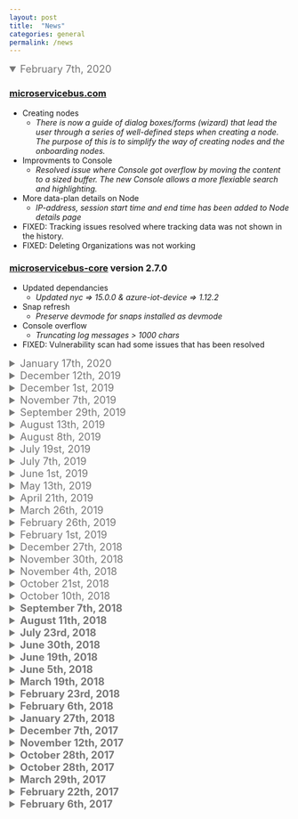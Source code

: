 ```yaml
---
layout: post
title:  "News"
categories: general
permalink: /news
---
```

<style>
summary{
    font-size: 1.3em;
        color: #777;
}
</style>

<details open><summary markdown="span">February 7th, 2020</summary> 

### [microservicebus.com](https://microservicebus.com)
* Creating nodes
    *  *There is now a guide of dialog boxes/forms (wizard) that lead the user through a series of well-defined steps when creating a node. The purpose of this is to simplify the way of creating nodes and the onboarding nodes.* 
* Improvments to Console
    * *Resolved issue where Console got overflow by moving the content to a sized buffer. The new Console allows a more flexiable search and highlighting.*
* More data-plan details on Node
    * *IP-address, session start time and end time has been added to Node details page*
* FIXED: Tracking issues resolved where tracking data was not shown in the history.
* FIXED: Deleting Organizations was not working

### [microservicebus-core](https://github.com/axians/microservicebus-core) version 2.7.0
* Updated dependancies
    * *Updated nyc => 15.0.0 & azure-iot-device => 1.12.2*
* Snap refresh
    * *Preserve devmode for snaps installed as devmode*
* Console overflow
    * *Truncating log messages > 1000 chars*
* FIXED: Vulnerability scan had some issues that has been resolved
</details>

<details><summary markdown="span">January 17th, 2020</summary> 

### [microservicebus.com](https://microservicebus.com)
* Show snap list in vulnerabilities view
    * *The Vulnerabilities page is now showing an aggregated view of all Snaps used, along with information about latest versions*
* Improved visualization of tags
    * *Tags on Nodes are now shown as "tags" rather than a comma separated list.*
* Organizations are created as CI's in ServiceNow
    * *For the purpose of aggregated incidens (such as "One or more nodes has outdated Snaps...", Organizations are now registered as CI's in ServiceNow.*
* Added new System error codes:
    * *90006 - Organization has npm vulnerabliteies*
    * *90007 - Organization has Snaps to be updated*
    * *90010 - Failed login*
    * *90011 - Invalid user login*
    * *90020 - Data plan limit approaching*   
    * *90021 - Data plan reached*      

### [microservicebus-core](https://github.com/axians/microservicebus-core) version 2.6.0
* Improved support for cloud to device messaging
* Improved handling of octet-stream 
* Daily reporting of installed Snaps
</details>

<details ><summary markdown="span">December 12th, 2019</summary> 

### [microservicebus.com](https://microservicebus.com)
* Service usage
    * *You can now find out wich Flows are using a service directly from the Service/Script page*
* Flow usage
    * *Ever wanted to know which FLows are used by a Node. You can now find out using the Action button on the Nodes page.*

</details>

<details ><summary markdown="span">December 1st, 2019</summary> 

### [microservicebus.com](https://microservicebus.com)
* Improved Node vulnerabilities view
* Improved ServiceNow integration
    * *Better syncronization with CI's*
* Performance update
    * *Performance imrovements done to Node, Flow and MAnagement page*



### [microservicebus-core](https://github.com/axians/microservicebus-core) version 2.4.0
* Improved support for Node vulnerabilities
    * *Nodes now provide informatoin about snaps*
* Updated Azure IoT SDK
    * *azure-iot-device => 1.12.0*
    * *azure-iot-device-mqtt => 1.11.0*
    * *azure-iot-device-amqp => 1.11.0*
* Avoiding loading dependancy files multiple time
    * *Depenancy files will now only get downloaded once although referenced from many  services.*

* Better support for cloud messaging
* Added support for octet stream
* Added support for rauc and azure iot-edge
* Improved integration with snap

### [microservicebus-yocto](https://github.com/axians/microservicebus-yocto) 
* Added support for Azure IoT Edge

</details>

<details ><summary markdown="span">November 7th, 2019</summary> 

### [microservicebus.com](https://microservicebus.com)
* Un-suck IoT campaign
    * *https://microservicebus.com/iotsucks and home page carousel.*
* Added suport for Azure IoT Edge. 
    * *IoT Edge nodes are based on docker and can run cloud modules such as machine learning side-by-side with the microServiceBus node. By moving certain workloads to the edge of the network, your devices spend less time communicating with the cloud, react more quickly to local changes and operate reliably even in extended offline periods.*
* Claim Node
    * *Nodes started without parameters can now be claimed in portal*
* microServiceBus.API 
    * *Restart Node by id*
* Updated price calculator
    * *https://microservicebus.com/pricecalculator*
* Minor UI updates
    * *Some minor graphical updates and fixes has been applied on the Node page.*

* FIXED: Bug with invites not deleted 
* FIXED: Pricecalculator 24/7 prices fixed 
* FIXED: Tag are not saved when cloning stage flow

### [microservicebus-core](https://github.com/axians/microservicebus-core) version 2.4.0
* Added suport for Azure IoT Edge. 
    * *IoT Edge nodes are based on docker and can run cloud modules such as machine learning side-by-side with the microServiceBus node. By moving certain workloads to the edge of the network, your devices spend less time communicating with the cloud, react more quickly to local changes and operate reliably even in extended offline periods.*
* Disable debug after 30 minutes.
    * *Debug console will automaticly be disabled after 30 min.*

* FIXED: Fixed History (TTLCollection)

### [microservicebus-node](https://github.com/axians/microservicebus-node) version 2.0.10
* Updated node.js version
    * *Node.js version 12.11*
* Updated snap version to 2.0.10
    * *Logic for logging in with IMEI is moved to mSB-core*

### [meta-microservicebus-raspberrypi (Yocto)](https://github.com/axians/microservicebus-yocto) version 1.2.0
* Update bundle version as msb-node version now is 2.0.8
* Minor fixes

</details>

<details><summary markdown="span">September 29th, 2019</summary> 

### [microservicebus.com](https://microservicebus.com)

* Added suport for signing in Nodes anonymous. 
    * *Signing in Nodes anonymous, and later claiming the Node in the portal provides an easy provitioning process. visit [microServiceBus.docs](/provitioning-of-nodes) for more information*
* Integration with Fiware
    * *microServiceBus.com can now be integrated with Fiware Orion Context Broker to store and update entities from meters and sensors in the field. For more information about Fiware, visit https://www.fiware.org* 
* microServiceBus.API 
    * *More Flow API's for browsing Flows and Services*
* Move Nodes to other Organizations
    * *This feature no longer require the node to be online*
* Minor UI updates
    * *Some minor graphical updates and fixes has been applied on the Node page.*


### [microservicebus-core](https://github.com/axians/microservicebus-core) version 2.2.0
* Added suport for signing in Nodes anonymous. 
    * *Signing in Nodes anonymous, and later claiming the Node in the portal provides an easy provitioning process.*

* FIXED: dependencies marked with vulnerabilities 
* FIXED: Vulnerabilities scan for Snap Nodes

### [microservicebus-node](https://github.com/axians/microservicebus-node) version 2.0.10
* Updated node.js version
    * *Node.js version 12.11*
* Updated snap version to 2.0.10
    * *Logic for logging in with IMEI is moved to mSB-core*

### [meta-microservicebus-raspberrypi (Yocto)](https://github.com/axians/microservicebus-yocto) version 1.2.0
* Update bundle version as msb-node version now is 2.0.8
* Minor fixes

</details>

<details ><summary markdown="span">August 13th, 2019</summary> 

### [microservicebus.com](https://microservicebus.com)

* Updated Audit log
    * *Added Node description and fixed audit logs for snap*

* FIXED: Log file list
    * *List of log files at the Nodes page is now sorted correctly*


### [microservicebus-core](https://github.com/axians/microservicebus-core) version 2.1.0
* Add aggregated exception interval
    * Users can now set how often exceptions of same type get sent to tracking
* Added refreshSnap
    * *Refresh Snap is called from the portal or API*
* FIXED: dependencies marked with vulnerabilities 
* FIXED: Vulnerabilities scan for Snap Nodes

</details>

<details><summary markdown="span">August 8th, 2019</summary> 

### [microservicebus.com](https://microservicebus.com)

* Manage Incident policies
    * *Incident policies is part of Device Management and allow you to take actions on exceptions and alerts, such as when Nodes comes of line or custom alerts. For more info visit [docs.microservicebus.com](https://docsmicroservicebus.com/working-with-incident-policies)*
* 'SLA' (Service Level Agreement) information and 'Cost Center' now available at '/api/organizations' API.
    * *For more info visit [Swagger docs](https://microservicebus.com/swagger)*
* Update Snaps
    * *Snaps (Ubuntu) can now be updated using the Manage device environment dialog. For more info visit [docs.microservicebus.com](https://docsmicroservicebus.com/managing-firmware-and-device)*
* Run scripts
    * *Patch scripts can be remotely executed on Nodes using the Manage device environment dialog. For more info visit [docs.microservicebus.com](https://docsmicroservicebus.com/managing-firmware-and-device)*

</details>

<details><summary markdown="span">July 19st, 2019</summary> 

### [microservicebus.com](https://microservicebus.com)

* Manage firmware
    * *Firmware can now be managed through a special dialog on the Nodes page.*
* Mark partition
    * *You are now able to mark which partition to be active*

### [microservicebus-core](https://github.com/axians/microservicebus-core) version 2.0.90
* Updated Azure device SDK
    * *Updated azure-iot-sdk-node => 1.10.0*
* Update yocto firmware image
    * *Improved error handling*
* Enabled Mark partition
</details>

<details><summary markdown="span">July 7th, 2019</summary> 

### [microservicebus.com](https://microservicebus.com)

* Vulnerabilities viewer
    * *Vulnerabilities from all nodes are presented in one view, grouped by severity*
* Added CostCenter and SLA
    * *CostCenter and SLA has been added to Organization and Nodes*
* Usage API
    * *Added /api/organizations/usage to give insight to billing.*
* Price calculator
    * *To provide a better cost estimate including portal, device management and sim-cards*
* FIXED: Avoid sending empty grants grants to mSB-dam 
* FIXED: Japser provisioning
* FIXED: Github integration 
 
### [microservicebus-core](https://github.com/axians/microservicebus-core) version 2.0.80
* Updated snapcraft version
    * *Added tpm plug*
* Updated dependancies
* FIXED: vulnerabilities for Security Alerts on tar package

### [microservicebus-node](https://github.com/axians/microservicebus-node) version 2.0.7
* Vulnerabilities Scan
    * *A Vulnerability scan is performed daily and submitted to the portal*
* FIXED: Changes to Node policies should be applied immediately 
* Minor bug fixes
</details>

<details ><summary markdown="span">June 1st, 2019</summary> 

### [microservicebus.com](https://microservicebus.com)

* Clone Flow - handle target environment
    * *Optionally bind version of services*
* Add validation of HMAC signature in JasperNotification API.
    * *Incoming requests from Cisco Jasper are now validated using HMAC signature.*
* Preparation for support for new IoT Providers
    * *Plan is to support Oracle Cloud and FiWare*
* User documentation
    * *More updated user documentation on [docs.microservicebus.com](https://docs.microservicebus.com)*
 

### [microservicebus-core](https://github.com/axians/microservicebus-core) version 2.0.70
* Do retries when downloading service files
   * *To prevent failures while downloading scripts and services*
* Increased the retry interval when signing in using imei
    * *Preventing unnecessary restart of service*
* Updated AWS SDK => 2.2.1
* Azure IoT SDK stability improvements.
* FIXED: Unable to download new firmware due to full disk
   * *Clean firmware directory before downloading new image*
* FIXED: Unable to download syslogs
   * *Improved error handling for uploading syslogs + updated dbus interface*
* Support for compression
   * *Built-in support for compression of messages*
* Minor bug fixes
</details>

<details ><summary markdown="span">May 13th, 2019</summary> 

### [microservicebus.com](https://microservicebus.com)

* Integrate external ticketing system (ServiceNow)
   * *Users can now throw their own custom exceptions to ServiceNow*
* Updated all help links
   * *Linked all help pages to docs.microservicebus.com*
* Manage state from Node page
   * *Users can now set Nodes in Normal-, Maintenance- and Test mode *
* Only accept accepted pull requests
   * *When using git integration, PR's are only completed when accepted*
* Updated microServiceBus.API
   * *Update API to include FindById (ICCID, IMEI or hostname)*
* Improved error handling in Node Sign-in
   * *Making it easier to find issues related to Sign-in*
* Use Shared Secret to validate inbound calls from Jasper
   * *Shared secrets can now be used to validate inbound calls from Cisco Jasper*
* Clone Flow itinerary
   * *Users are now able to clone Flows while mapping Node names and tags*
* Download Syslog from portal
    * Users can now download syslogs from the Nodes page

</details>

<details><summary markdown="span">April 21th, 2019</summary> 

### [microservicebus.com](https://microservicebus.com)

* Maintenance and Test mode on *Nodes*
   * *Nodes can now be set in Maintenance to prevent alarms*
* Simplified authentication for Site Verification
   * *Nodes now has to be set to TEST MODE before accepting tests to run*
* Toggle Comment and file name in script window
   * *Mark text in script editor and toggle commenting the text using CTRL+/*
* Only accept accepted pull requests
   * *When using git integration, PR's are only completed when accepted*
* Stay on scripts page when switching organization
   * *Same behavior as for Nodes and Flows*
* Improved error handling in Node Sign-in
   * *Making it easier to find issues related to Sign-in*
* Use Shared Secret to validate inbound calls from Jasper
   * *Shared secrets can now be used to validate inbound calls from Cisco Jasper*
* Added QR code to test scripts
   * *Upon saving a Test Script, a QR code is presented for easier exposing the test*


### [microservicebus-core](https://github.com/axians/microservicebus-node) version 2.0.50
* Maintenance and Test mode on *Nodes*
   * *Nodes can now be set in Maintenance to prevent alarms*
* Added dbus IsActive endpoint
   * *Enabling external applications and services to check on status for mSB-core*
* More portal notifications
   * *Nodes are now notifying on firmware updates*
* Support for compression
   * *Built-in support for compression of messages*
* Minor bug fixes

</details>

<details><summary markdown="span">March 26th, 2019</summary> 

### [microservicebus.com](https://microservicebus.com)

* Improved tracking and monitoring
   * *Better and faster tracking and integration with ServiceNow*
* Manage Incident Policies allowing organizations to add custom incidents
   * *Users are now able to set up custom incidents which will be escalated to ServiceNow*
* Site verification app
   * *The site verification app can be used to run custom unit tests on Nodes at runtime*
* Added QR code to test scripts
   * *QR-code for faster access to the site verification app*
* Download and view syslogs from portal
   * *Users are now able to initiate, download and view syslogs from Nodes*
* Trigger firmware update from action menu
   * *Before this release, firmware updates could only be initiated from the API*
* Delete firmware image
   * *Users can now remove firmware images from the Node page*
* “Remove me” from organization and email tooltip of users
   * *Users can now remove themselfs from organizations*


### [microservicebus-core](https://github.com/axians/microservicebus-node) version 2.0.27
* Update Yocto firmware works with version and platform
   * *This prevents images to be downloaded installed if the device is already using the latest version*
* Site verification scripts
   * *Allowing the execution of unit tests to be executed on the Node. These scripts can be used to verify installation setup.*
* Updated Azure device SDK to 1.9.4
   * *Nodes are now being notified on disconnect*
* Support for compression
   * *Built-in support for compression of messages*
* Minor bug fixes

</details>

<details>
<summary markdown="span">February 26th, 2019</summary>

### [microServiceBus.com](https://microservicebus.com)
* Serverside performance improvements
   * *Mainly focusing on Node sign in*
* On-site test scripts
   * *Providing capabilities to let site technitians running unit test on-site to verify installation*

### [microservicebus-core](https://github.com/axians/microservicebus-node) version 2.0.14
* Enable remote unit testing
   * *To support On-site test scripts (see microServiceBus.com)
* Improved support for Yocto
   * *Extract platform and version from Yocto bundle*
* Updated Azure SDK => 1.9.3

### [microservicebus-dam](https://github.com/axians/microservicebus-dam) version 2.0.1
* Extended to support Yocto
   * *Corrected bug where DAM only worked in snap env*.


</details>




<details>
<summary markdown="span">February 1st, 2019
</summary>


### [microServiceBus.com](https://microservicebus.com)
* UI performance improvements
   * *Improvments of how scripts and styles are loaded*
* Managing ssh user account and keys
  * *Improve UX*
* Visualization of environment status
   * *Improved visualization of environment with all networks and serialport*
* Show device state (Azure- & AWS IoT hub) on Node property
   * *Users can now view and edit device twin/shadow directly in the portal*
* Updating code snippet colleciton to include new features
   * *Added snippets for **GetCurrentState**, **GetLocalTime** and **GetInstanceOf***
* FIXED: Closing flow window by clicking on the upper right corner botton doesn't work

### [microservicebus-core](https://github.com/axians/microservicebus-node) version 2.0.1
* TTLCollection available from services
   * *TTLCollection to support adding unique items*
* Add all networks and serialports to requested Environment
   * *see microServiceBus.com*
 

</details>
   
   



<details>
<summary markdown="span">December 27th, 2018
</summary>

### [microServiceBus.com](https://microservicebus.com)
* Lock microservicebus-core version on Organization
* Lock microservicebus-core version on Node
* Lock script/service version in Flow
* CTRL+S/Cmd-S short key for saving scripts
* Updated support for binary messages
* AZUREDEBUG option
* Save last latest command using CTRL+R
* Added functionality to move node between organizations
* API to apply Node template to existing nodes
* Send invites to multiple people
* Azure SDK 1.8
* TTLCollection built in to microservice.js
* FIXED: Resize “View source” window
* FIXED: Remove services from flow

### [microservicebus-node](https://github.com/axians/microservicebus-node) version 2.0.0
* Lock microservicebus-core version 

### [microservicebus-core](https://github.com/axians/microservicebus-core) version 2.0.1
* microservicebus-core is now running the latest version of Azure Device SDK, fixing issues where messages did not get delivered properly
* Updated support for binary messages

### [microservicebus-dam](https://github.com/axians/microservicebus-dam) version 1.0.0
* Manage SSH keys in portal
* microservicebus-dam snap/daemon
* Grant access to Node

### [mSB-yocto](https://github.com/axians/microservicebus-yocto) version 1.0.0
* microservicebus-node Yocto layer
* Upload firmware
* Firmware updates using RAUC (bootloader interface)
* Trigger “Update firmware” from mSB.API


</details>



<details>
<summary markdown="span"> November 30th, 2018
</summary>

### [microServiceBus.com](https://microservicebus.com)
* Grant individual logon privilages (mSb.dam)
* Lock organization to microservicebus-core version preventing forced updates
* Support for locking Flows to script/service version
* Added CTRL+S/Cmd-S short key for saving scripts
* FIXED: "Fetch from repo" working kind of funky

### [microservicebus-node](https://github.com/axians/microservicebus-node) version 1.0.27
* Support for *Device Access Manager* (mSb.dam)
* Support for custom repos of microservicebus-core and microservicebus-node
* Lock organization to microservicebus-core version preventing forced 
* Updated snap

### [microservicebus-core](https://github.com/axians/microservicebus-core) version 1.2.52
* Support for *Device Access Manager* (mSb.dam)
* Lock organization to microservicebus-core version preventing forced 
* Support for locking Flows to script/service version
* FIXED: RECONNECTING loop

### [microservicebus-dam](https://github.com/axians/microservicebus-dam) version 1.0.0
* Support for *Device Access Manager*
* Updated snap


</details>



<details>
<summary markdown="span"> November 4th, 2018
</summary> 


### [microServiceBus.com](https://microservicebus.com)
* Improve error message for Github permission error
* Added funtionality to move node between organizations
* (Yocto) Download firmware metadata
* Add under general properties in itinerary designer the service organisation location.
* FIXED: Can't right click on the service in the itinerary designer

### [microservicebus-core](https://github.com/axians/microservicebus-core) (1.2.40)
* (Yocto) nodejs RAUC D-Bus integration
* FIXED: Message context lost on SubmitResponsemessage
* FIXED: First microservicebus-core-install, with very slow connection, gets stuck (waited 30 min) #551


</details>



<details>
<summary markdown="span"> October 21st, 2018 
</summary> 


### [microServiceBus.com](https://microservicebus.com)
* Remove single whitelist entry + add confirmation to Clear list #532
* API to apply Node template to existing nodes #545
* Send invites to multiple people #553
* Enable / Disable node with CTRL+R creates multiple services on node #535

* FIXED: Changes not saved in script window if you don't close window between saves #531
* FIXED: Node keys are not renewed when changing IoT Hub provider
* FIXED: Performance improvements for handling signIn & creation of nodes. #529
* Opened in axians/microServiceBus.com


</details>



<details>
<summary markdown="span"> October 10th, 2018
</summary> <b>


### [microServiceBus.com](https://microservicebus.com)
* Remove single whitlist entry
* Enable/Disable nodes using CTRL+R
* Upload Yocto firmware image
* Download Yocto firmware image API
* Performance improvements
* Apply node templates to nodes using API
* FIXED: Cut long Flow names in list

### [microservicebus-core](https://github.com/axians/microservicebus-core) (1.2.31)
* Fixed issue restarting COM upon State gets updated


</details>



<details>

<summary markdown="span"> September 7th, 2018
</summary> 


### [microServiceBus.com](https://microservicebus.com)
* Show diff on Audit log
* (Node API) Updated (start, stop, enable) to use PUT verb
* (Node API) Creating a node returns the object
* VSTS integration to trigger on Pull Requests
* Show Script window from *Services* in *Flow*
* FIXED: duplicate services started when mltiple tags were used
* FIXED: Node name textbox should be read-only
* FIXED: createNodeFromMacAddress should not require authorization
* FIXED: Ctrl+R does not work in all pages

### [microservicebus-core](https://github.com/axians/microservicebus-core) (1.2.18)
* FIXED: Changed state should trigger all "Receive State" services

### [microservicebus-node](https://github.com/axians/microservicebus-node) (1.0.26)
* Add timeout to ensure installation of core does not hang
* Updated snap version to 1.26


</details>



<details>

<summary markdown="span"> August 11th, 2018
</summary> 


### [microServiceBus.com](https://microservicebus.com)
* Enabled *Node templates* when *Nodes* are created using Cisco Jasper integration
* Impoved Search on *Node* page 
* Added more trace events from *Nodes*
* Added "Copy machine name" to serial no
* Updated Jasper API not to depend on IMEI
* Added back audit log to history
* Added more Cisco Jasper information
* Added "Go to source script" from *Flow*
* Enable annotation for scripts (for Git commits)
* FIXED: Tags should not be case insensative
* FIXED: bug when creating nodes thorugh Jasper for the first time (no nodes exists)
* FIXED: Console not working on Edge


</details>



<details>

<summary markdown="span"> July 23rd, 2018
</summary>


### [microServiceBus.com](https://microservicebus.com)
* Added policys for Nodes.
    * Now you can set policy for nodes, you can change disconnect, reconnect and offline mode actions.
* Added node templates.
    * When creating new nodes you can choose to create them from a template with specific settings. Managing bulk creation of nodes just became easy.
* Updated API.
    * New features: Enable, Disable and Restart nodes
* Format JSON in debug console.
* Give organization ownership to Co-Admin
    * Now possible to give owner access to a Co-Admin in your organization.
* Improved node properties page.
* FIXED: Oranization delete page shows right information
 
### [microservicebus-core](https://github.com/axians/microservicebus-core)
* Implement policys. (disconnect, reconnect, offline mode)


</details>



<details>
<summary markdown="span"> June 30th, 2018
</summary> 


### [microServiceBus.com](https://microservicebus.com)
*  New Swagger based API
    * For integration with LOB system for managing your Nodes. This API will be extended for many more options in the future. 
*  Format JSON messages in console 
    * When ourputting JSON in the Debug output, you can optionally have it formated.

*  FIXED: Resizing Flow designer now works
 
### [microservicebus-core](https://github.com/axians/microservicebus-core)
*  Many more events persisted to History
*  Removed redundant packages that were part of [microservicebus-core](https://github.com/axians/microservicebus-node)
*  Disable IoT Hob connection on disabling the node.


</details>



<details>

<summary markdown="span"> June 19th, 2018
</summary> 


### [microServiceBus.com](https://microservicebus.com)
*  Saving a flow with a node-attribute set to a non-existing node in a service silently gets created
    * This behavior has now changed, and you can optionally save your *Flow* without creating the nodes
*  Auto-complete tags when writing '#' in nodes fields
    * When selecting a *Node* in the *Flow* designer, you can now select from a list of both Nodes and Tags

*  FIXED: Flow's are disabled by default 
    * Flows are nolonger disabled after saving

*  FIXED: Login redirect fires to quickly and doesn't let users edit login
    * Users that once looged in using ADFS were not able to change login

*  FIXED: Tags not working for Inbound State Services

### [microservicebus-core](https://github.com/axians/microservicebus-core)
*  Get and instance of another service from code within the same Flow
Services normaly interact through the *Service* connectors in the *Flow* diagram. But sometimes a service can only exist once, such as for accessing a serial port. In such cases you can get an instance of a specific service using:
```javascript
var srv = this.GetInstanceOf('mbuService');
srv.Process(msg, context); // or any other method
```
*  FIXED: Tags not working for Inbound State Services


</details>



<details>
<summary markdown="span"> June 5th, 2018
</summary>


### [microServiceBus.com](https://microservicebus.com)
*  New beautiful background image
[Rickard Lundqvist](https://www.instagram.com/photobyrickard/) taken this beutiful picture of Nybrokajen in Stockholm.
*  Provide Node shutdown option from portal
Nodes can now be shutdown from the [microServiceBus.com](https://microservicebus.com) portal
*  Enabled remote debug using Chrome Dev Tools
Earlier version of remote debugger has been removed and changed to Chrome Dev Tools
*  Audit log
Audit log has been made available for **Organization**, **Nodes** and **Services & Files**
*  Show full name of user
User name is now shown in the upper right corner rather than the email address
*  Script formating
You can now format scripts in the Script Editor
*  Added Privacy information
Making sure everyone understands we don't sell or use their data
*  Dell Edge 3001 Temp and humidity service
Service for the built-in sensor in Dell Edge 3001
*  Automaicly set the name of script files
Setting the name of the Service will automaticly set the name of the file in camel case.
*  Prevent Unauthenticated SignalR calls from nodes
All calls from Nodes are authenticated directly on connection rather than only using SignIn method.

*  FIXED: Disable Flow doesn't work
*  FIXED: Change "Reset" to "Wipe" on Node Action menu
*  FIXED: Don't create nodes from typing a name of a node that doesn't exist in a flow
*  FIXED: Unit tests not working
All unit tests have been refactored and moved to travis

### [microservicebus-core](https://github.com/axians/microservicebus-node)
*  GetInstanceOf method on Services
Get an instance of an other service in the same flow using a simple method call.
# Apr 22nd, 2018
### [microServiceBus.com](https://microservicebus.com)
*  New beautiful background image
[Håkan Garnefält](https://www.instagram.com/haawks/) has been kind enough to share his spring picture of Stockholm by the sea.
*  Audit log for Flows, Nodes, Organization and Scripts  
Users can access the audit log through a number of views in the portal. 
*  Full integration with Visual Studio Team Services
You can now manage your scripts and services in VSTS and push your changes to microServiceBus.com
*  Node API
External applications such as ServiceNow, can now interact with Nodes using the API
*  Download all scripts
You can now download all script files from the [Scripts page](https://microservicebus.com/Files). This feature can come handy when migrating to VSTS or GitHub.
*  Mobile console
The *Console has been extended to the mobile view

*  **FIX:** GitHub integration issues has been resolved
*  **FIX:** Default organizations is stored in session
*  **FIX:** Organizations can now change names
### [microservicebus-core](https://github.com/axians/microservicebus-node)
*  Set environment parameter at startup
*node start* now accepts **--env** such as:
```
node start -c ASDGJ -n myNode -env myorg.microservicebus.com
``` 


</details>



<details>
<summary markdown="span"> March 19th, 2018
</summary>


### [microServiceBus.com](https://microservicebus.com)
*  History log of all successful and failed transmitted messages along with related events.
From the [Node page](https://microservicebus.com/Nodes) users can now access last weeks event *Action* drop-down menu. This will provide good insight of everything happening on the node.

*  Highlighting in Console
Along with filtering users are now able to highlight events of interest. 

*  Enable console for mobile users
The *console* page was earlier hidden for mobile users as it didn't render well for smaller screens. 
*  GitHub integration
You can now synchronize **Scripts** in your *microServiceBus.com* organization with your gitHub Repo! Just follow this simple guide to [Integreate with GitHub](https://microservicebus.com/wiki/View/1046).

* Fixes:
    * Persist selected organization as default.
    * Forgot password page is now aligned with graphical profile.

### [microservicebus-core](https://github.com/axians/microservicebus-core) (1.1.40)
*  History log of all successful and failed transmitted messages.
Information about every message or event sent from the node is stored in the ./history directory and is saved for a week but limited to 10K. 
Apart from information about transmitted messages, actions such as connected and disconnected is also stored.

Aggregations of this information can be accessed from the portal.

*  Azure device sdk (azure-iot-device-*) has been updated to 1.4.0.
1.4.0 comes with many updates and improvements for handling re-connect and persistence of messages. 
 
*  Allow 'node restore' with parameter specifying customer's (private) environment uri.
When starting up the node for the first time you can now use **-env** to specify private or self hosted hubs:
```
node start -c XXXXX -n YYYYYY [-env xxx.microservicebus.com] [--beta]
``` 

### [microservicebus-core](https://github.com/axians/microservicebus-node) (1.0.15)
*  Allow 'node restore' with parameter specifying customer's (private) environment uri.
When restoring the node you can now use **-env** to specify private or self hosted hubs:
```
node restore -env xxx.microservicebus.com // Requires update of microservicebus-node
```


</details> 



<details>
<summary markdown="span"> February 23rd, 2018
</summary>


### [microservicebus-core](https://github.com/axians/microservicebus-core) (1.1.3)
*  Always persist messages on *Node* 
By setting the retention period on the *Node* greater than 
"0", all outgoing event and messages are persisted on the device until the retention period is exceeded or the available storage is less than 25%. 

*  Fixes:
    * Fixed: Improved persistence when offline 

### [microServiceBus.com](https://microservicebus.com)
*  Resend messages from *Node*
    * On the **Node** page of the *microServiceBus.com* portal you are now able to resend messages persisted on the device.

*  GitHub integration
    * You can now synchronize **Scripts** in your *microServiceBus.com* organization with your gitHub Repo! Just follow this simple guide to [Integreate with GitHub](https://microservicebus.com/wiki/View/1046).
*  Fixes:
    * Fixed: Reload organizations after accepted invite 
    * Fixed: Logging in using GitHub should now work again
    * Fixed: Nodes keep restarting when flows are disabled
    * Fixed: Loading animation for node status never finish
    * Fixed: Nodes keep restarting when flows are disabled
    * Fixed: Prevent none-Administrators from creating organizations for self- and private hosted sites
    * Fixed: Extend session variable timeout from 2h to 24h
    * Fixed: **ccp** type services won't drag 'n drop


</details>



<details>
<summary markdown="span"> February 6th, 2018
</summary>


### [microServiceBus.com](https://microservicebus.com)
*  Change org should stay on page
    * When changing organization it's annoying having to navigate back to the same page...

*  FIXED: Move static SignalR list to Redis
    * Major update in relation to Device Management communication to make it more stable.
*  FIXED: Empty itineraries causes flow list to fail 


</details>



<details>
<summary markdown="span"> January 27th, 2018
</summary>


### [microServiceBus.com](https://microservicebus.com)

*  New design on homepage
    * Winter is comming...

*  Toggle enable and disable on flow
    * You can now enalble or disable all services running in the flow from the [Flow page](https://microservicebus.com/flow).

*  Filter in console
    * Filter the output in the [Debug console](https://microservicebus.com/console)

*  Scroll to end in console
    * Stay updated with latest output in the [Debug console](https://microservicebus.com/console)

*  WIKI pages
    * Help pages are replaced with markdown [WIKI pages](https://microservicebus.com/wiki). All help will be updated.

*  FIXED: Confirmation email page is links to missing image
*  FIXED: Copy script from [Script page](https://microservicebus.com/files)

### [microservicebus-core](https://github.com/axians/microservicebus-core) (1.0.70)

*  Implement retry policy "NoRetry" for Azure IoT.

*  Migrated to 1.3.0 of for Azure device SDK.

## mSB.mbed

*  Build service script for UBLOX_EVK_ODIN_W2


</details>



<details>
<summary markdown="span"> December 7th, 2017 
</summary>


### [microServiceBus.com](https://microservicebus.com)

* Updated Jasper API
    * Updated API allows for Jasper to notify when devices comes offline
* Added Map
    * Nodes with location settings get visible on map (node page)
* Added OAuth token authentication to all API's
    * Tokens can get generated from account page
* Exceptions API - Created
    * The Exception api allows for registing external exceptions
* Enabled location updates
    * Nodes can now register location
* Added Agreement & ServiceTypes
    * Axians only
* Add funcionality to export script and properties
    * Export scriptss and services from one organization to another
* API for checking if node is online (ServiceNow)
    * Allowing ServiceNow to call to check if node is offline
* Add description mandatory dialog when creating a new script from scratch


</details>



<details>
<summary markdown="span"> November 12th, 2017
</summary>


### [microServiceBus.com](https://microservicebus.com)

*  New design
    * We hope you enjoy our new darker theme. In the future we'll add support for selecting your favorite theme
*  Device IoT Hub protocol
    * You are now able to change the device protocol. This only affects Azure IoT hubs as they support AMQP, AMQP-WS, MQTT, MQTT-WS and REST
*  FIXED: Minor UI fixes


</details>



<details>
<summary markdown="span"> October 28th, 2017
</summary> 


### [microServiceBus.com](https://microservicebus.com)

* Scheduled updates
    * Enterprise customers will be able to schedule updates, patching and other actions through the portal
* Node state
    * State of node (network. os, env npm list etc) is now available from Node page
* Resetting nodes
    * microservicebus-core is now removed upon resetting the node
* Jasper consumption data
    * SIM card consumption and status is now provided through the Node page
* FIXED: Services must now have unique names
* FIXED: Track exceptions


</details>



<details>
<summary markdown="span"> October 28th, 2017
</summary>


### [microservicebus-core](https://github.com/axians/microservicebus-core)

* New version of microServiceBus.core (1.0.20)
* Persisting limit
    * Only 1000 msg will be persisted to prevent filling disk space
* Sys logs (linux only)
    * Sys logs can be requested from the node page
* FIXED: Messages are no longer routed to disabled services


</details>



<details>
<summary markdown="span"> March 29th, 2017
</summary>


*  Scheduled updates (Beta)
    * Enterprise customers will be able to schedule updates, patching and other actions through the portal
*  New version of microServiceBus.node (2.0.19)
    * Updates to support scheduled updates
    * Fixed stability issues
    * Updated tests
*  New version of microServiceBus.core (1.0.25)
    * Changed default Azure IoT protocol to MQTT-WS
    * Fixed signin issues for AWS IoT
    * ixed issue with debug = true, not reconnecting


</details>



<details>
<summary markdown="span"> February 22th, 2017
</summary>


* Support for Amazon AWS IoT
    * Alongside Azure IoT we now support Amazon AWS IoT Hub. All features available for Azure are available for AWS as well.
    * Check out [Choose IoT provider](https://microservicebus.com/Posts/View/1022) for more information.
* Desired state
    * Desired state is a useful feature which has been available for AWS from the early beginning (_Shadows_). This has now also been implemented in Azure IoT, and is referred to as _Device-Twin._
    * we’ve added several _Services_ to the Flow toolbox to support _Desired State_ features, both to set state, and to read state.
* Notifications
    * Users will now be notified of updates and news using Notifications popups.
* Restart all nodes
    * On the Node page, users can choose to update/restart all online nodes.
* Paging list of nodes
    * With many nodes, it’s easier to use paging to quicker select and manage your nodes.


</details>



<details>
<summary markdown="span"> February 6th, 2017
</summary>


*  Tags
    * On the details page for each node, there is now a _Tags_ field. This is a field where you can provide a comma-separated list of tags. These _Tags_ can later be used in the Node setting of Inbound Services of _Flows_. This way you can configure many nodes through one single _Service_. To use _Tags_ in Services, simply use #[TAG], Eg. #building3.
*  ServiceNow integration
    * microServiceBus.com is now fully integrated with [ServiceNow](https://www.servicenow.com/), and can escalate issues and abnormalities to ServiceNow. This is an enterprise feature, and is not available for the trial edition.
*  Whitelist
    * By uploading a whitelist (Node page) containing MAC addresses and node settings, nodes can sign in using simply a “-w” flag. Eg. node start -w
    * If the “-w” flag is used, the node will provide its MAC address when making its initial call to microServiceBus.com. If the MAC address is registered, the node will be provided all other settings and continue.
*  Remote debugging
    * This feature enables you to set breakpoints and remotely control the scripts and services running on the node. Check out [Debug your nodes](https://microservicebus.com/Posts/View/1021) for more information
*  Remote Restart and Reboot
    * From the Node page your are now given a set of _Actions_ to control your node. The _Reboot_ option will re-start your node, but requires the process to run with enough privileges. The _Restart_ option restarts the Core process and will download any updated packages.
    

</details>
